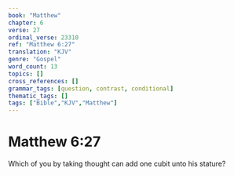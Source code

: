 ```yaml
---
book: "Matthew"
chapter: 6
verse: 27
ordinal_verse: 23310
ref: "Matthew 6:27"
translation: "KJV"
genre: "Gospel"
word_count: 13
topics: []
cross_references: []
grammar_tags: [question, contrast, conditional]
thematic_tags: []
tags: ["Bible","KJV","Matthew"]
---
```


# Matthew 6:27

Which of you by taking thought can add one cubit unto his stature?
